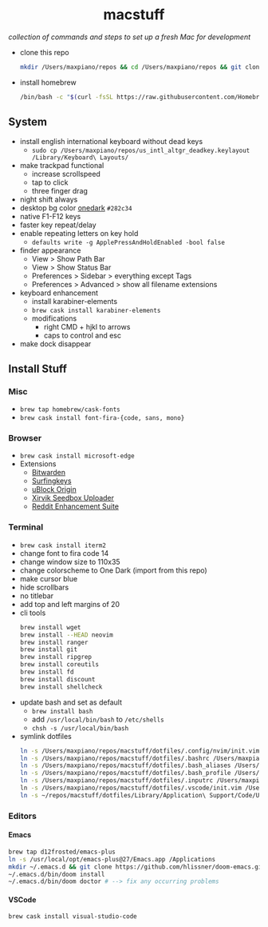 <h1 align='center'>macstuff</h1>

*collection of commands and steps to set up a fresh Mac for development*

* clone this repo  
  ```bash
  mkdir /Users/maxpiano/repos && cd /Users/maxpiano/repos && git clone https://github.com/maxpiano/macstuff.git
  ```
* install homebrew  
  ```bash
  /bin/bash -c "$(curl -fsSL https://raw.githubusercontent.com/Homebrew/install/master/install.sh)"
  ```

## System
* install english international keyboard without dead keys
  * `sudo cp /Users/maxpiano/repos/us_intl_altgr_deadkey.keylayout /Library/Keyboard\ Layouts/`
* make trackpad functional
  * increase scrollspeed
  * tap to click
  * three finger drag
* night shift always
* desktop bg color [onedark](https://github.com/joshdick/onedark.vim) ```#282c34```
* native F1-F12 keys
* faster key repeat/delay
* enable repeating letters on key hold  
  * `defaults write -g ApplePressAndHoldEnabled -bool false`
* finder appearance
  * View > Show Path Bar
  * View > Show Status Bar
  * Preferences > Sidebar > everything except Tags
  * Preferences > Advanced > show all filename extensions
* keyboard enhancement
  * install karabiner-elements  
  * `brew cask install karabiner-elements`
  * modifications
    * right CMD + hjkl to arrows
    * caps to control and esc
* make dock disappear

## Install Stuff

### Misc
  * `brew tap homebrew/cask-fonts`
  * `brew cask install font-fira-{code, sans, mono}`

### Browser
  * `brew cask install microsoft-edge`
  * Extensions
    * [Bitwarden](https://chrome.google.com/webstore/detail/bitwarden-free-password-m/nngceckbapebfimnlniiiahkandclblb)
    * [Surfingkeys](https://chrome.google.com/webstore/detail/surfingkeys/gfbliohnnapiefjpjlpjnehglfpaknnc)
    * [uBlock Origin](https://chrome.google.com/webstore/detail/ublock-origin/cjpalhdlnbpafiamejdnhcphjbkeiagm)
    * [Xirvik Seedbox Uploader](https://chrome.google.com/webstore/detail/xirvik-torrent-to-seedbox/gljdkkichjgocpdmiaachhlfccddcjgb)
    * [Reddit Enhancement Suite](https://chrome.google.com/webstore/detail/reddit-enhancement-suite/kbmfpngjjgdllneeigpgjifpgocmfgmb)

### Terminal
  * `brew cask install iterm2`
  * change font to fira code 14
  * change window size to 110x35
  * change colorscheme to One Dark (import from this repo)
  * make cursor blue
  * hide scrollbars
  * no titlebar
  * add top and left margins of 20
  * cli tools
    ```bash
    brew install wget
    brew install --HEAD neovim
    brew install ranger
    brew install git
    brew install ripgrep
    brew install coreutils
    brew install fd
    brew install discount
    brew install shellcheck
    ```
  * update bash and set as default
    * `brew install bash`
    * add `/usr/local/bin/bash` to `/etc/shells`
    * `chsh -s /usr/local/bin/bash`
  * symlink dotfiles
    ```bash
    ln -s /Users/maxpiano/repos/macstuff/dotfiles/.config/nvim/init.vim /Users/maxpiano/.config/nvim/init.vim
    ln -s /Users/maxpiano/repos/macstuff/dotfiles/.bashrc /Users/maxpiano/.bashrc
    ln -s /Users/maxpiano/repos/macstuff/dotfiles/.bash_aliases /Users/maxpiano/.bash_aliases
    ln -s /Users/maxpiano/repos/macstuff/dotfiles/.bash_profile /Users/maxpiano/.bash_profile
    ln -s /Users/maxpiano/repos/macstuff/dotfiles/.inputrc /Users/maxpiano/.inputrc\
    ln -s /Users/maxpiano/repos/macstuff/dotfiles/.vscode/init.vim /Users/maxpiano/.vscode/init.vim
    ln -s ~/repos/macstuff/dotfiles/Library/Application\ Support/Code/User/settings.json ~/Library/Application\ Support/Code/User/settings.json
    ```
### Editors

#### Emacs
```bash
brew tap d12frosted/emacs-plus
ln -s /usr/local/opt/emacs-plus@27/Emacs.app /Applications
mkdir ~/.emacs.d && git clone https://github.com/hlissner/doom-emacs.git ~/.emacs.d
~/.emacs.d/bin/doom install
~/.emacs.d/bin/doom doctor # --> fix any occurring problems
```

#### VSCode
`brew cask install visual-studio-code`
